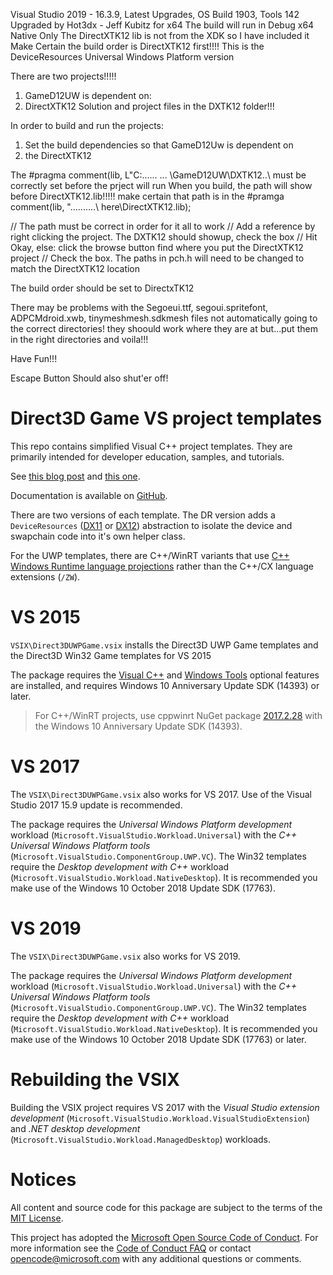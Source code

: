 Visual Studio 2019 - 16.3.9, Latest Upgrades, OS Build 1903, Tools 142
Upgraded by Hot3dx - Jeff Kubitz for x64
The build will run in Debug x64 Native Only
The DirectXTK12 lib is not from the XDK so I have included it
Make Certain the build order is DirectXTK12 first!!!!
This is the DeviceResources Universal Windows Platform version

There are two  projects!!!!!
1) GameD12UW is dependent on:
2) DirectXTK12 Solution and project files in the DXTK12 folder!!!


In order to build and run the projects:
1) Set the build dependencies so that GameD12Uw is dependent on 
2) the DirectXTK12

The #pragma comment(lib, L"C:..\..\.. ... \GameD12UW\DXTK12\..\ must be correctly set before the prject will run
When you build, the path will show before DirectXTK12.lib!!!!!
make certain that path is in the #pramga comment(lib, "..\..\..\..\..\ here\DirectXTK12.lib);

// The path must be correct in order for it all to work
// Add a reference by right clicking the project. The DXTK12 should showup, check the box 
// Hit Okay, else: click the browse button find where you put the DirectXTK12 project
// Check the box. The paths in pch.h will need to be changed to match the DirectXTK12 location

The build order should be set to DirectxTK12

There may be problems with the Segoeui.ttf, segoui.spritefont, ADPCMdroid.xwb, tinymeshmesh.sdkmesh files not automatically going to the correct directories! they shoould work where they are at but...put them in the right directories and voila!!!

Have Fun!!!

Escape Button Should also shut'er off!



# Direct3D Game VS project templates
This repo contains simplified Visual C++ project templates. They are primarily intended for developer education, samples, and tutorials.

See [this blog post](https://walbourn.github.io/direct3d-win32-game-visual-studio-template/) and [this one](https://walbourn.github.io/direct3d-game-visual-studio-templates-redux/).

Documentation is available on [GitHub](https://github.com/walbourn/directx-vs-templates/wiki).

There are two versions of each template. The DR version adds a ``DeviceResources`` ([DX11](https://github.com/Microsoft/DirectXTK/wiki/DeviceResources) or [DX12](https://github.com/Microsoft/DirectXTK12/wiki/DeviceResources)) abstraction to isolate the device and swapchain code into it's own helper class.

For the UWP templates, there are C++/WinRT variants that use [C++ Windows Runtime language projections](https://docs.microsoft.com/en-us/windows/uwp/cpp-and-winrt-apis/) rather than the C++/CX language extensions (``/ZW``).

# VS 2015
``VSIX\Direct3DUWPGame.vsix`` installs the Direct3D UWP Game templates and the Direct3D Win32 Game templates for VS 2015

The package requires the [Visual C++](https://devblogs.microsoft.com/cppblog/setup-changes-in-visual-studio-2015-affecting-c-developers/) and [Windows Tools](https://devblogs.microsoft.com/cppblog/developing-for-windows-10-with-visual-c-2015/) optional features are installed, and requires Windows 10 Anniversary Update SDK (14393) or later.

> For C++/WinRT projects, use cppwinrt NuGet package [2017.2.28](https://www.nuget.org/packages/cppwinrt/2017.2.28.4) with the Windows 10 Anniversary Update SDK (14393).

# VS 2017
The ``VSIX\Direct3DUWPGame.vsix`` also works for VS 2017. Use of the Visual Studio 2017 15.9 update is recommended.

The package requires the *Universal Windows Platform development* workload (``Microsoft.VisualStudio.Workload.Universal``) with the *C++ Universal Windows Platform tools* (``Microsoft.VisualStudio.ComponentGroup.UWP.VC``). The Win32 templates require the *Desktop development with C++* workload (``Microsoft.VisualStudio.Workload.NativeDesktop``). It is recommended you make use of the Windows 10 October 2018 Update SDK (17763).

# VS 2019
The ``VSIX\Direct3DUWPGame.vsix`` also works for VS 2019.

The package requires the *Universal Windows Platform development* workload (``Microsoft.VisualStudio.Workload.Universal``) with the *C++ Universal Windows Platform tools* (``Microsoft.VisualStudio.ComponentGroup.UWP.VC``). The Win32 templates require the *Desktop development with C++* workload (``Microsoft.VisualStudio.Workload.NativeDesktop``). It is recommended you make use of the Windows 10 October 2018 Update SDK (17763) or later.

# Rebuilding the VSIX
Building the VSIX project requires VS 2017 with the *Visual Studio extension development* (``Microsoft.VisualStudio.Workload.VisualStudioExtension``) and *.NET desktop development* (``Microsoft.VisualStudio.Workload.ManagedDesktop``) workloads.

# Notices
All content and source code for this package are subject to the terms of the [MIT License](http://opensource.org/licenses/MIT).

This project has adopted the [Microsoft Open Source Code of Conduct](https://opensource.microsoft.com/codeofconduct/). For more information see the [Code of Conduct FAQ](https://opensource.microsoft.com/codeofconduct/faq/) or contact [opencode@microsoft.com](mailto:opencode@microsoft.com) with any additional questions or comments.

